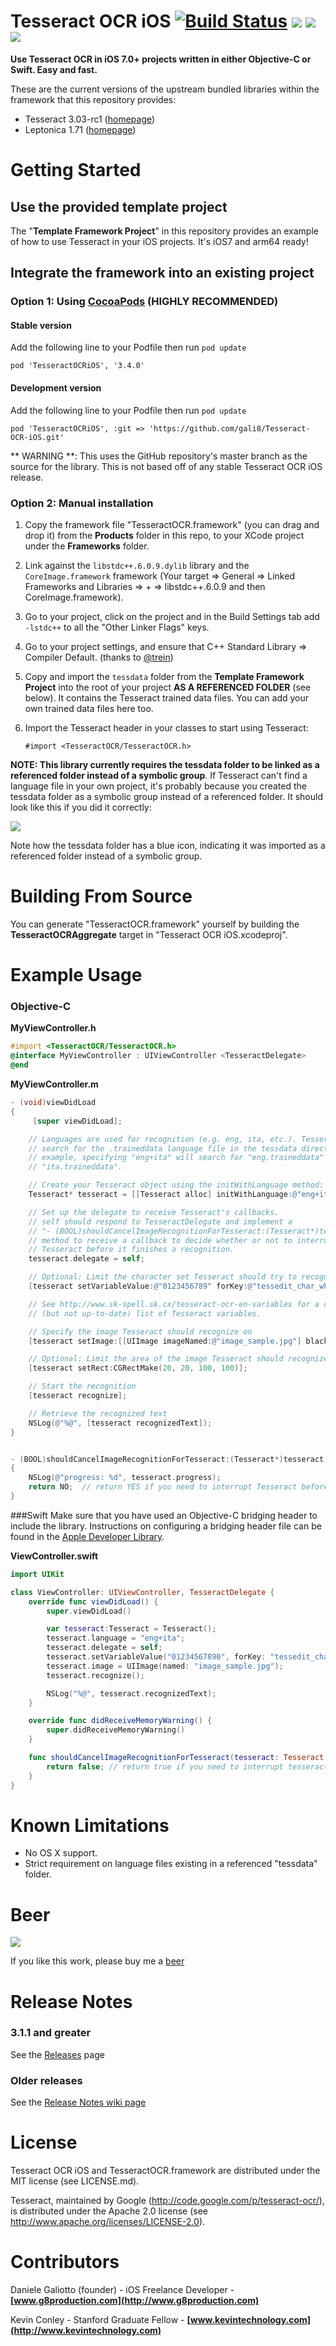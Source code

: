 Tesseract OCR iOS [![Build Status](https://travis-ci.org/gali8/Tesseract-OCR-iOS.svg?branch=master)](https://travis-ci.org/gali8/Tesseract-OCR-iOS) ![](https://img.shields.io/cocoapods/v/TesseractOCRiOS.svg) ![](https://img.shields.io/cocoapods/l/TesseractOCRiOS.svg) ![](https://img.shields.io/cocoapods/p/TesseractOCRiOS.svg)
=================

**Use Tesseract OCR in iOS 7.0+ projects written in either Objective-C or Swift.
Easy and fast.**

These are the current versions of the upstream bundled libraries within the framework that this repository provides:

* Tesseract 3.03-rc1 ([homepage](https://code.google.com/p/tesseract-ocr/))
* Leptonica 1.71 ([homepage](http://leptonica.org/))

Getting Started
=================

Use the provided template project
------------------------
The "**Template Framework Project**" in this repository provides an example of
how to use Tesseract in your iOS projects. It's iOS7 and arm64 ready!

Integrate the framework into an existing project
------------------------
### Option 1: Using [CocoaPods](http://cocoapods.org) (HIGHLY RECOMMENDED)
#### Stable version
Add the following line to your Podfile then run `pod update`

```
pod 'TesseractOCRiOS', '3.4.0'
```
#### Development version
Add the following line to your Podfile then run `pod update`

```
pod 'TesseractOCRiOS', :git => 'https://github.com/gali8/Tesseract-OCR-iOS.git'
```
** WARNING **: This uses the GitHub repository's master branch as the source
for the library. This is not based off of any stable Tesseract OCR iOS release.

### Option 2: Manual installation

1. Copy the framework file "TesseractOCR.framework" (you can drag and drop it)
    from the **Products** folder in this repo, to your XCode project under the
    **Frameworks** folder.
2. Link against the `libstdc++.6.0.9.dylib` library and the
    `CoreImage.framework` framework (Your target => General => Linked
    Frameworks and Libraries => + => libstdc++.6.0.9 and then
    CoreImage.framework).
3. Go to your project, click on the project and in the Build Settings tab add
    <code>-lstdc++</code> to all the "Other Linker Flags" keys.
4. Go to your project settings, and ensure that C++ Standard Library =>
    Compiler Default. (thanks to [@trein](https://github.com/trein))
5. Copy and import the `tessdata` folder from the **Template Framework
    Project** into the root of your project **AS A REFERENCED FOLDER** (see
    below). It contains the Tesseract trained data files. You can add your own
    trained data files here too.
6. Import the Tesseract header in your classes to start using Tesseract:

    ```#import <TesseractOCR/TesseractOCR.h>```

**NOTE: This library currently requires the tessdata folder to
be linked as a referenced folder instead of a symbolic group**. If Tesseract
can't find a language file in your own project, it's probably because you
created the tessdata folder as a symbolic group instead of a referenced folder.
It should look like this if you did it correctly:

![](https://cloud.githubusercontent.com/assets/817753/4598582/aeba675c-50ba-11e4-8d14-c7af9336b965.png)

Note how the tessdata folder has a blue icon, indicating it was imported as a
referenced folder instead of a symbolic group.

Building From Source
=================
You can generate "TesseractOCR.framework" yourself by building the
**TesseractOCRAggregate** target in "Tesseract OCR iOS.xcodeproj".

Example Usage
=======

### Objective-C

**MyViewController.h**

```Objective-C
#import <TesseractOCR/TesseractOCR.h>
@interface MyViewController : UIViewController <TesseractDelegate>
@end
```

**MyViewController.m**

```Objective-C
- (void)viewDidLoad
{
     [super viewDidLoad];

	// Languages are used for recognition (e.g. eng, ita, etc.). Tesseract will
    // search for the .traineddata language file in the tessdata directory. For
    // example, specifying "eng+ita" will search for "eng.traineddata" and
    // "ita.traineddata".

	// Create your Tesseract object using the initWithLanguage method:
    Tesseract* tesseract = [[Tesseract alloc] initWithLanguage:@"eng+ita"];

	// Set up the delegate to receive Tesseract's callbacks.
	// self should respond to TesseractDelegate and implement a
    // "- (BOOL)shouldCancelImageRecognitionForTesseract:(Tesseract*)tesseract"
    // method to receive a callback to decide whether or not to interrupt
    // Tesseract before it finishes a recognition.
	tesseract.delegate = self;

    // Optional: Limit the character set Tesseract should try to recognize from
    [tesseract setVariableValue:@"0123456789" forKey:@"tessedit_char_whitelist"];

    // See http://www.sk-spell.sk.cx/tesseract-ocr-en-variables for a complete
    // (but not up-to-date) list of Tesseract variables.

    // Specify the image Tesseract should recognize on
	[tesseract setImage:[[UIImage imageNamed:@"image_sample.jpg"] blackAndWhite]];

    // Optional: Limit the area of the image Tesseract should recognize on to a rectangle
	[tesseract setRect:CGRectMake(20, 20, 100, 100)];

    // Start the recognition
	[tesseract recognize];

    // Retrieve the recognized text
	NSLog(@"%@", [tesseract recognizedText]);
}


- (BOOL)shouldCancelImageRecognitionForTesseract:(Tesseract*)tesseract
{
    NSLog(@"progress: %d", tesseract.progress);
    return NO;  // return YES if you need to interrupt Tesseract before it finishes
}
```

###Swift
Make sure that you have used an Objective-C bridging header to include the
library. Instructions on configuring a bridging header file can be found in the
[Apple Developer Library](https://developer.apple.com/library/ios/documentation/swift/conceptual/buildingcocoaapps/MixandMatch.html#//apple_ref/doc/uid/TP40014216-CH10-XID_77).

**ViewController.swift**

```Swift
import UIKit

class ViewController: UIViewController, TesseractDelegate {
    override func viewDidLoad() {
        super.viewDidLoad()

        var tesseract:Tesseract = Tesseract();
        tesseract.language = "eng+ita";
        tesseract.delegate = self;
        tesseract.setVariableValue("01234567890", forKey: "tessedit_char_whitelist");
        tesseract.image = UIImage(named: "image_sample.jpg");
        tesseract.recognize();

        NSLog("%@", tesseract.recognizedText);
    }

    override func didReceiveMemoryWarning() {
        super.didReceiveMemoryWarning()
    }

    func shouldCancelImageRecognitionForTesseract(tesseract: Tesseract!) -> Bool {
        return false; // return true if you need to interrupt tesseract before it finishes
    }
}
```

Known Limitations
=================

- No OS X support.
- Strict requirement on language files existing in a referenced "tessdata"
    folder.

Beer
=================
[![](http://media.tumblr.com/3243ca9030c3fa14ca3042344ae3d510/tumblr_inline_ng26w7z8SG1qmlajm.png)](http://g8production.com/Beer)

If you like this work, please buy me a [beer](http://g8production.com/Beer)

Release Notes
=================

### 3.1.1 and greater

See the [Releases](https://github.com/gali8/Tesseract-OCR-iOS/releases) page

### Older releases

See the [Release Notes wiki page](https://github.com/gali8/Tesseract-OCR-iOS/wiki/Release-Notes)



License
=================

Tesseract OCR iOS and TesseractOCR.framework are distributed under the MIT
license (see LICENSE.md).

Tesseract, maintained by Google (http://code.google.com/p/tesseract-ocr/), is
distributed under the Apache 2.0 license (see
http://www.apache.org/licenses/LICENSE-2.0).


Contributors
=================

Daniele Galiotto (founder) - iOS Freelance Developer -
**[www.g8production.com](http://www.g8production.com)**

Kevin Conley - Stanford Graduate Fellow - **[www.kevintechnology.com](http://www.kevintechnology.com)**
